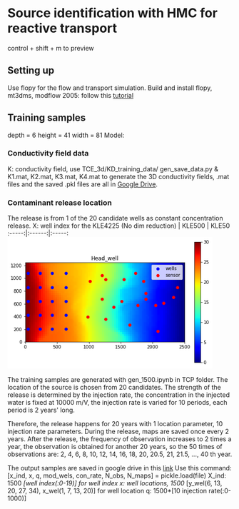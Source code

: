 # Source identification with HMC for reactive transport
control + shift + m to preview
## Setting up
Use flopy for the flow and transport simulation.
Build and install flopy, mt3dms, modflow 2005: follow this [tutorial](https://www2.hawaii.edu/~jonghyun/classes/S18/CEE696/files/05_1_flopy-pymake-compiling.pdf)

## Training samples 
depth  = 6
height = 41
width  = 81
Model: 
### Conductivity field data
K: conductivity field, use TCE_3d/KD_training_data/ gen_save_data.py & K1.mat, K2.mat, K3.mat, K4.mat to generate the 3D conductivity fields, .mat files and the saved .pkl files are all in [Google Drive](https://drive.google.com/file/d/1_mRIL1jbApaRTdbS8zTzjejqjnlDMSzy/view?usp=sharing).
### Contaminant release location
The release is from 1 of the 20 candidate wells as constant concentration release.
X: well index for the 
KLE4225 (No dim reduction) | KLE500 | KLE50
:-----:|:------:|:-----:
![](TCP_3d/images/Head_well.png?raw=true)


The training samples are generated with gen_1500.ipynb in TCP folder. 
The location of the source is chosen from 20 candidates. The strength of the release is determined by the injection rate, the concentration in the injected water is fixed at 10000 m/V, the injection rate is varied for 10 periods, each period is 2 years' long. 

Therefore, the release happens for 20 years with 1 location parameter, 10 injection rate parameters.  During the release, maps are saved once every 2 years. After the release, the frequency of observation increases to 2 times a year, the observation is obtained for another 20 years, so the 50 times of observations are:
2, 4, 6, 8, 10, 12, 14, 16, 18, 20, 20.5, 21, 21.5, ..., 40 th year.

The output samples are saved in google drive in this [link](https://drive.google.com/drive/folders/10jjWGuZxqcxH_TgAFH94WE4k_N_SLsZX?usp=sharing)
Use this command: [x_ind, x, q, mod_wels, con_rate, N_obs, N_maps] = pickle.load(file)
X_ind: 1500 *[well index(:0-19)] for well index
x: well locations, 1500* [y_wel(6, 13, 20, 27, 34), x_wel(1, 7, 13, 20)] for well location
q: 1500*[10 injection rate(:0-1000)]

